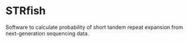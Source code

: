 # STRfish
Software to calculate probability of short tandem repeat expansion from next-generation sequencing data.
